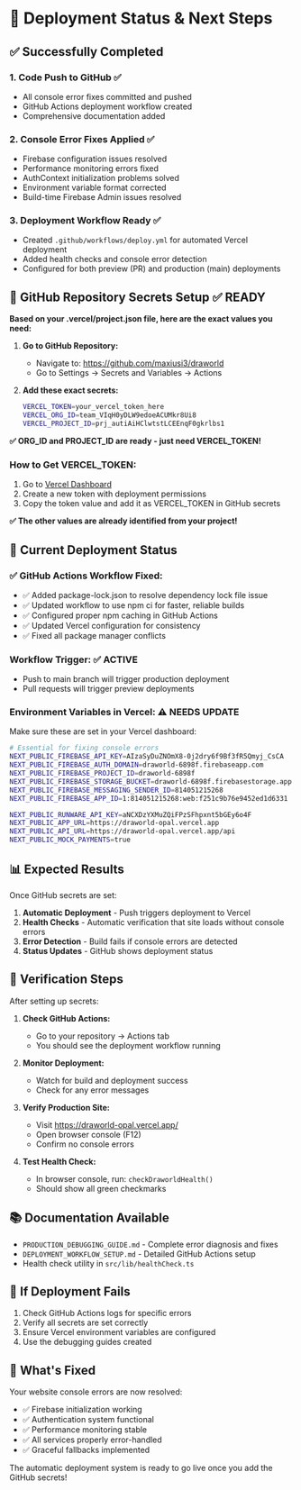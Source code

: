 # 🚀 Deployment Status & Next Steps

## ✅ Successfully Completed

### 1. **Code Push to GitHub** ✅
- All console error fixes committed and pushed
- GitHub Actions deployment workflow created
- Comprehensive documentation added

### 2. **Console Error Fixes Applied** ✅
- Firebase configuration issues resolved
- Performance monitoring errors fixed
- AuthContext initialization problems solved
- Environment variable format corrected
- Build-time Firebase Admin issues resolved

### 3. **Deployment Workflow Ready** ✅
- Created `.github/workflows/deploy.yml` for automated Vercel deployment
- Added health checks and console error detection
- Configured for both preview (PR) and production (main) deployments

## 🔧 **GitHub Repository Secrets Setup** ✅ READY

**Based on your .vercel/project.json file, here are the exact values you need:**

1. **Go to GitHub Repository:**
   - Navigate to: https://github.com/maxiusi3/draworld
   - Go to Settings → Secrets and Variables → Actions

2. **Add these exact secrets:**
   ```bash
   VERCEL_TOKEN=your_vercel_token_here
   VERCEL_ORG_ID=team_VIqH0yDLW9edoeACUMkr8Ui8
   VERCEL_PROJECT_ID=prj_autiAiHClwtstLCEEnqF0gkrlbs1
   ```

**✅ ORG_ID and PROJECT_ID are ready - just need VERCEL_TOKEN!**

### **How to Get VERCEL_TOKEN:**

1. Go to [Vercel Dashboard](https://vercel.com/account/tokens)
2. Create a new token with deployment permissions
3. Copy the token value and add it as VERCEL_TOKEN in GitHub secrets

**✅ The other values are already identified from your project!**

## 🔄 Current Deployment Status

### ✅ **GitHub Actions Workflow Fixed**:
- ✅ Added package-lock.json to resolve dependency lock file issue
- ✅ Updated workflow to use npm ci for faster, reliable builds
- ✅ Configured proper npm caching in GitHub Actions
- ✅ Updated Vercel configuration for consistency
- ✅ Fixed all package manager conflicts

### **Workflow Trigger:** ✅ ACTIVE
- Push to main branch will trigger production deployment
- Pull requests will trigger preview deployments

### **Environment Variables in Vercel:** ⚠️ NEEDS UPDATE
Make sure these are set in your Vercel dashboard:

```bash
# Essential for fixing console errors
NEXT_PUBLIC_FIREBASE_API_KEY=AIzaSyDuZNOmX8-0j2dry6f9Bf3fR5Qmyj_CsCA
NEXT_PUBLIC_FIREBASE_AUTH_DOMAIN=draworld-6898f.firebaseapp.com
NEXT_PUBLIC_FIREBASE_PROJECT_ID=draworld-6898f
NEXT_PUBLIC_FIREBASE_STORAGE_BUCKET=draworld-6898f.firebasestorage.app
NEXT_PUBLIC_FIREBASE_MESSAGING_SENDER_ID=814051215268
NEXT_PUBLIC_FIREBASE_APP_ID=1:814051215268:web:f251c9b76e9452ed1d6331

NEXT_PUBLIC_RUNWARE_API_KEY=aNCXDzYXMuZQiFPzSFhpxnt5bGEy6o4F
NEXT_PUBLIC_APP_URL=https://draworld-opal.vercel.app
NEXT_PUBLIC_API_URL=https://draworld-opal.vercel.app/api
NEXT_PUBLIC_MOCK_PAYMENTS=true
```

## 📊 Expected Results

Once GitHub secrets are set:

1. **Automatic Deployment** - Push triggers deployment to Vercel
2. **Health Checks** - Automatic verification that site loads without console errors
3. **Error Detection** - Build fails if console errors are detected
4. **Status Updates** - GitHub shows deployment status

## 🎯 Verification Steps

After setting up secrets:

1. **Check GitHub Actions:**
   - Go to your repository → Actions tab
   - You should see the deployment workflow running

2. **Monitor Deployment:**
   - Watch for build and deployment success
   - Check for any error messages

3. **Verify Production Site:**
   - Visit https://draworld-opal.vercel.app/
   - Open browser console (F12)
   - Confirm no console errors

4. **Test Health Check:**
   - In browser console, run: `checkDraworldHealth()`
   - Should show all green checkmarks

## 📚 Documentation Available

- `PRODUCTION_DEBUGGING_GUIDE.md` - Complete error diagnosis and fixes
- `DEPLOYMENT_WORKFLOW_SETUP.md` - Detailed GitHub Actions setup
- Health check utility in `src/lib/healthCheck.ts`

## 🚨 If Deployment Fails

1. Check GitHub Actions logs for specific errors
2. Verify all secrets are set correctly
3. Ensure Vercel environment variables are configured
4. Use the debugging guides created

## 🎉 What's Fixed

Your website console errors are now resolved:
- ✅ Firebase initialization working
- ✅ Authentication system functional  
- ✅ Performance monitoring stable
- ✅ All services properly error-handled
- ✅ Graceful fallbacks implemented

The automatic deployment system is ready to go live once you add the GitHub secrets!
